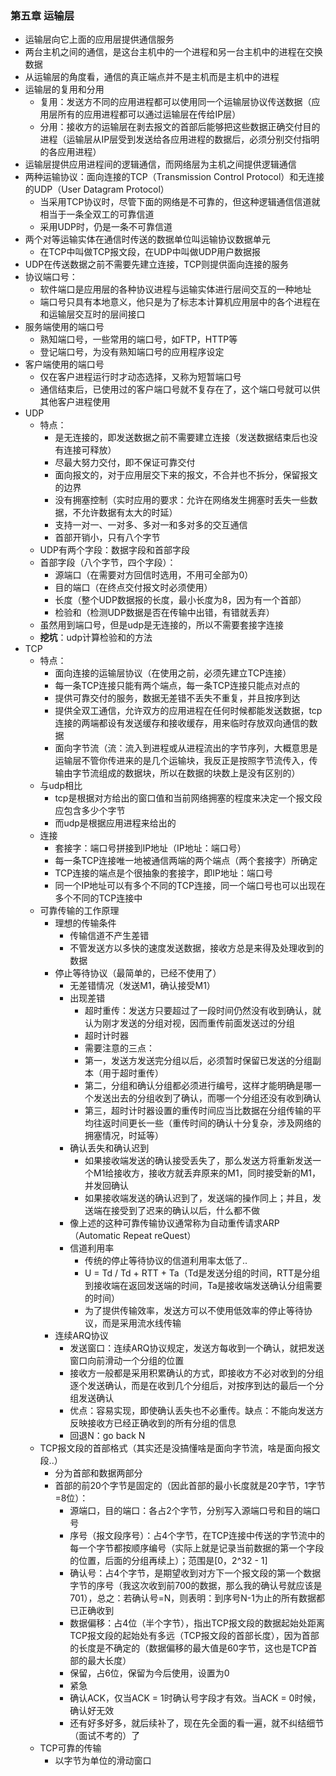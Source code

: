 ### 第五章 运输层

- 运输层向它上面的应用层提供通信服务
- 两台主机之间的通信，是这台主机中的一个进程和另一台主机中的进程在交换数据
- 从运输层的角度看，通信的真正端点并不是主机而是主机中的进程
- 运输层的复用和分用
  - 复用：发送方不同的应用进程都可以使用同一个运输层协议传送数据（应用层所有的应用进程都可以通过运输层在传给IP层）
  - 分用：接收方的运输层在剥去报文的首部后能够把这些数据正确交付目的进程（运输层从IP层受到发送给各应用进程的数据后，必须分别交付指明的各应用进程）
- 运输层提供应用进程间的逻辑通信，而网络层为主机之间提供逻辑通信
- 两种运输协议：面向连接的TCP（Transmission Control Protocol）和无连接的UDP（User Datagram Protocol）
  - 当采用TCP协议时，尽管下面的网络是不可靠的，但这种逻辑通信信道就相当于一条全双工的可靠信道
  - 采用UDP时，仍是一条不可靠信道
- 两个对等运输实体在通信时传送的数据单位叫运输协议数据单元
  - 在TCP中叫做TCP报文段，在UDP中叫做UDP用户数据报
- UDP在传送数据之前不需要先建立连接，TCP则提供面向连接的服务
- 协议端口号：
  - 软件端口是应用层的各种协议进程与运输实体进行层间交互的一种地址
  - 端口号只具有本地意义，他只是为了标志本计算机应用层中的各个进程在和运输层交互时的层间接口
- 服务端使用的端口号
  - 熟知端口号，一些常用的端口号，如FTP，HTTP等
  - 登记端口号，为没有熟知端口号的应用程序设定
- 客户端使用的端口号
  - 仅在客户进程运行时才动态选择，又称为短暂端口号
  - 通信结束后，已使用过的客户端口号就不复存在了，这个端口号就可以供其他客户进程使用
- UDP
  - 特点：
    - 是无连接的，即发送数据之前不需要建立连接（发送数据结束后也没有连接可释放）
    - 尽最大努力交付，即不保证可靠交付
    - 面向报文的，对于应用层交下来的报文，不合并也不拆分，保留报文的边界
    - 没有拥塞控制（实时应用的要求：允许在网络发生拥塞时丢失一些数据，不允许数据有太大的时延）
    - 支持一对一、一对多、多对一和多对多的交互通信
    - 首部开销小，只有八个字节
  - UDP有两个字段：数据字段和首部字段
  - 首部字段（八个字节，四个字段）：
    - 源端口（在需要对方回信时选用，不用可全部为0）
    - 目的端口（在终点交付报文时必须使用）
    - 长度（整个UDP数据报的长度，最小长度为8，因为有一个首部）
    - 检验和（检测UDP数据是否在传输中出错，有错就丢弃）
  - 虽然用到端口号，但是udp是无连接的，所以不需要套接字连接
  - **挖坑**：udp计算检验和的方法
- TCP
  - 特点：
    - 面向连接的运输层协议（在使用之前，必须先建立TCP连接）
    - 每一条TCP连接只能有两个端点，每一条TCP连接只能点对点的
    - 提供可靠交付的服务，数据无差错不丢失不重复，并且按序到达
    - 提供全双工通信，允许双方的应用进程在任何时候都能发送数据，tcp连接的两端都设有发送缓存和接收缓存，用来临时存放双向通信的数据
    - 面向字节流（流：流入到进程或从进程流出的字节序列，大概意思是运输层不管你传进来的是几个运输块，我反正是按照字节流传入，传输由字节流组成的数据块，所以在数据的块数上是没有区别的）
  - 与udp相比
    - tcp是根据对方给出的窗口值和当前网络拥塞的程度来决定一个报文段应包含多少个字节
    - 而udp是根据应用进程来给出的
  - 连接
    - 套接字：端口号拼接到IP地址（IP地址：端口号）
    - 每一条TCP连接唯一地被通信两端的两个端点（两个套接字）所确定
    - TCP连接的端点是个很抽象的套接字，即IP地址：端口号
    - 同一个IP地址可以有多个不同的TCP连接，同一个端口号也可以出现在多个不同的TCP连接中
  - 可靠传输的工作原理
    - 理想的传输条件
      - 传输信道不产生差错
      - 不管发送方以多快的速度发送数据，接收方总是来得及处理收到的数据
    - 停止等待协议（最简单的，已经不使用了）
      - 无差错情况（发送M1，确认接受M1）
      - 出现差错
        - 超时重传：发送方只要超过了一段时间仍然没有收到确认，就认为刚才发送的分组对视，因而重传前面发送过的分组
        - 超时计时器
        - 需要注意的三点：
        - 第一，发送方发送完分组以后，必须暂时保留已发送的分组副本（用于超时重传）
        - 第二，分组和确认分组都必须进行编号，这样才能明确是哪一个发送出去的分组收到了确认，而哪一个分组还没有收到确认
        - 第三，超时计时器设置的重传时间应当比数据在分组传输的平均往返时间更长一些（重传时间的确认十分复杂，涉及网络的拥塞情况，时延等）
      - 确认丢失和确认迟到
        - 如果接收端发送的确认接受丢失了，那么发送方将重新发送一个M1给接收方，接收方就丢弃原来的M1，同时接受新的M1，并发回确认
        - 如果接收端发送的确认迟到了，发送端的操作同上；并且，发送端在接受到了迟来的确认以后，什么都不做
      - 像上述的这种可靠传输协议通常称为自动重传请求ARP（Automatic Repeat reQuest）
      - 信道利用率
        - 传统的停止等待协议的信道利用率太低了..
        - U = Td / Td + RTT + Ta（Td是发送分组的时间，RTT是分组到接收端在返回发送端的时间，Ta是接收端发送确认分组需要的时间）
        - 为了提供传输效率，发送方可以不使用低效率的停止等待协议，而是采用流水线传输
    - 连续ARQ协议
      - 发送窗口：连续ARQ协议规定，发送方每收到一个确认，就把发送窗口向前滑动一个分组的位置
      - 接收方一般都是采用积累确认的方式，即接收方不必对收到的分组逐个发送确认，而是在收到几个分组后，对按序到达的最后一个分组发送确认
      - 优点：容易实现，即使确认丢失也不必重传。缺点：不能向发送方反映接收方已经正确收到的所有分组的信息
      - 回退N：go back N
  - TCP报文段的首部格式（其实还是没搞懂啥是面向字节流，啥是面向报文段..）
    - 分为首部和数据两部分
    - 首部的前20个字节是固定的（因此首部的最小长度就是20字节，1字节=8位）：
      - 源端口，目的端口：各占2个字节，分别写入源端口号和目的端口号
      - 序号（报文段序号）：占4个字节，在TCP连接中传送的字节流中的每一个字节都按顺序编号（实际上就是记录当前数据的第一个字段的位置，后面的分组再续上）；范围是[0，2^32 - 1]
      - 确认号：占4个字节，是期望收到对方下一个报文段的第一个数据字节的序号（我这次收到前700的数据，那么我的确认号就应该是701），总之：若确认号=N，则表明：到序号N-1为止的所有数据都已正确收到
      - 数据偏移：占4位（半个字节），指出TCP报文段的数据起始处距离TCP报文段的起始处有多远（TCP报文段的首部长度），因为首部的长度是不确定的（数据偏移的最大值是60字节，这也是TCP首部的最大长度）
      - 保留，占6位，保留为今后使用，设置为0
      - 紧急
      - 确认ACK，仅当ACK = 1时确认号字段才有效。当ACK = 0时候，确认好无效
      - 还有好多好多，就后续补了，现在先全面的看一遍，就不纠结细节（面试不考的）了
  - TCP可靠的传输
    - 以字节为单位的滑动窗口
